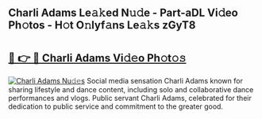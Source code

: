 ## Charli Adams Le𝚊𝚔ed N𝚞𝚍e - Part-aDL Vi𝚍eo Ph𝚘tos - H𝚘t O𝚗lyf𝚊ns Le𝚊𝚔s zGyT8

# <h2><a href="http://hf8wbr.feru.top/?c=Charli+Adams">🔗 👉 🔴 Charli Adams Vi𝚍𝚎o Ph𝚘t𝚘𝚜</a></h2>

[![Charli Adams Nu𝚍𝚎s](https://i.imgur.com/0TWrTi3.gif)](http://hf8wbr.feru.top/?c=Charli+Adams)
Social media sensation Charli Adams known for sharing lifestyle and dance content, including solo and collaborative dance performances and vlogs. Public servant Charli Adams, celebrated for their dedication to public service and commitment to the greater good. 
